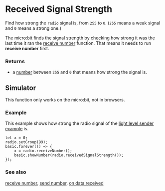 # Received Signal Strength

Find how strong the ``radio`` signal is, from `255` to `0`.
(`255` means a weak signal and `0` means a strong one.)

The micro:bit finds the signal strength by checking how strong it was
the last time it ran the
[receive number](/reference/radio/receive-number) function. That means
it needs to run **receive number** first.

### Returns

* a [number](/reference/types/number) between `255` and `0` that means
how strong the signal is.

## Simulator

This function only works on the micro:bit, not in browsers.

### Example

This example shows how strong the radio signal of the
[light level sender example](/reference/input/send-number) is.

```blocks
let x = 0;
radio.setGroup(99);
basic.forever(() => {
    x = radio.receiveNumber();
    basic.showNumber(radio.receivedSignalStrength());
});
```

### See also

[receive number](/reference/radio/receive-number), [send number](/reference/radio/send-number), [on data received](/reference/radio/on-data-received)
